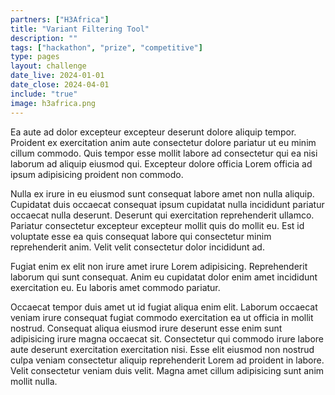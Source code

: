 ```yaml
---
partners: ["H3Africa"]
title: "Variant Filtering Tool"
description: ""
tags: ["hackathon", "prize", "competitive"]
type: pages
layout: challenge
date_live: 2024-01-01
date_close: 2024-04-01
include: "true"
image: h3africa.png
---
```


Ea aute ad dolor excepteur excepteur deserunt dolore aliquip tempor. Proident ex exercitation anim aute consectetur dolore pariatur ut eu minim cillum commodo. Quis tempor esse mollit labore ad consectetur qui ea nisi laborum ad aliquip eiusmod qui. Excepteur dolore officia Lorem officia ad ipsum adipisicing proident non commodo.

Nulla ex irure in eu eiusmod sunt consequat labore amet non nulla aliquip. Cupidatat duis occaecat consequat ipsum cupidatat nulla incididunt pariatur occaecat nulla deserunt. Deserunt qui exercitation reprehenderit ullamco. Pariatur consectetur excepteur excepteur mollit quis do mollit eu. Est id voluptate esse ea quis consequat labore qui consectetur minim reprehenderit anim. Velit velit consectetur dolor incididunt ad.

Fugiat enim ex elit non irure amet irure Lorem adipisicing. Reprehenderit laborum qui sunt consequat. Anim eu cupidatat dolor enim amet incididunt exercitation eu. Eu laboris amet commodo pariatur.

Occaecat tempor duis amet ut id fugiat aliqua enim elit. Laborum occaecat veniam irure consequat fugiat commodo exercitation ea ut officia in mollit nostrud. Consequat aliqua eiusmod irure deserunt esse enim sunt adipisicing irure magna occaecat sit. Consectetur qui commodo irure labore aute deserunt exercitation exercitation nisi. Esse elit eiusmod non nostrud culpa veniam consectetur aliquip reprehenderit Lorem ad proident in labore. Velit consectetur veniam duis velit. Magna amet cillum adipisicing sunt anim mollit nulla.
